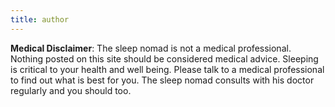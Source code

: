 ```yaml
---
title: author
---
```


**Medical Disclaimer**: The sleep nomad is not a medical professional. Nothing posted on this site should be considered medical advice. Sleeping is critical to your health and well being. Please talk to a medical professional to find out what is best for you. The sleep nomad consults with his doctor regularly and you should too.
